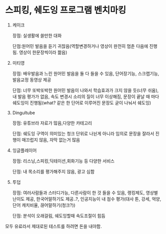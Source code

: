 # 스피킹, 쉐도잉 프로그램 벤치마킹

1. 케이크 

   장점: 실생활에 쓸만한 대화 

   단점:원어민 발음을 듣기 귀찮음(역할변경하거나 영상이 완전히 멈춘 다음에 진행됨. 영상이 한문장씩이라 짦음)

2. 미티영 

   장점: 배우발음과 느린 원어민 발음을 둘 다 들을 수 있음, 단어장기능, 스크랩기능,발음교정 동영상 제공

   단점: 너무 또박또박한 원어민 발음이 나와서 학습효과가 크지 않을 듯(너무 쉬움), 내 발음 평가가 없음, 속도 변경시 소리의 질이 너무 이상해짐, 문장이 끝날 때 마다 쉐도잉이 진행됨(what? 같은 한 단어로 이루어진 문장도 굳이 나눠서 쉐도잉)

3. Dingultube

   장점: 유튜브라 자료가 많음,다양한 카테고리

   단점: 쉐도잉 구역이 의미있는 청크 단위로 나뉜게 아니라 임의로 문장을 잘라서 진행이 매끄럽지 않음, 자막 없는거 많음

4. 잉글플레이어

   장점: 리스닝,스피킹,딕테이션,회화기능 등 다양한 서비스 

   단점: 내 목소리를 평가해주지 않음, 광고 심함

5. 투덥

   장점: 여러사람들과 스터디가능, 다른사람이 한 것 들을 수 있음, 랭킹제도, 영상별 난이도 제공, 한국어말하기도 제공..?, 인공지능이 내 점수 평가(대사 톤, 강세, 억양, 단어 캐치비율, 끊어말하기(청크?))

   단점: 분석이 오래걸림, 쉐도잉할때 속도조절이 힘듬

모두 유료라서 제대로된 테스트를 하려면 돈을 내야함.
